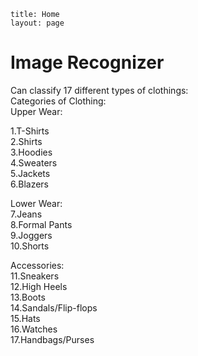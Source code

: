 ```
title: Home
layout: page
```
# Image Recognizer

Can classify 17 different types of clothings:<br/>
Categories of Clothing:<br/>
Upper Wear:

1.T-Shirts  
2.Shirts    
3.Hoodies   
4.Sweaters   
5.Jackets   
6.Blazers   

Lower Wear:   
7.Jeans    
8.Formal Pants   
9.Joggers   
10.Shorts   

Accessories:   
11.Sneakers   
12.High Heels    
13.Boots    
14.Sandals/Flip-flops    
15.Hats   
16.Watches    
17.Handbags/Purses    
